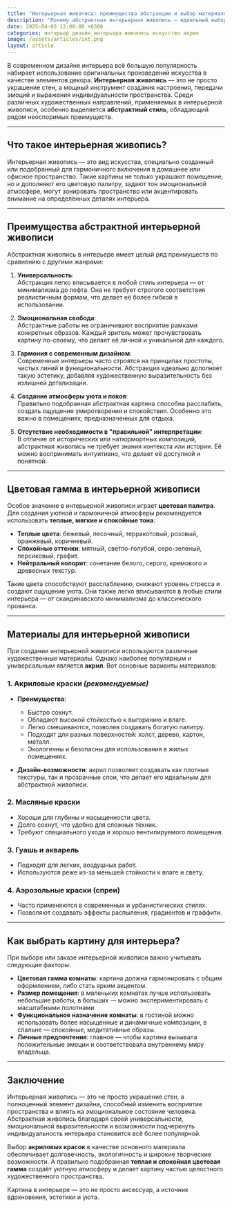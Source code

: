 ```yaml
---
title: "Интерьерная живопись: преимущества абстракции и выбор материалов"
description: "Почему абстрактная интерьерная живопись — идеальный выбор для вашего дома. Преимущества, материалы и цветовая палитра."
date: 2025-04-05 12:00:00 +0300
categories: интерьер дизайн_интерьера живопись искусство акрил
image: /assets/articles/int.png
layout: article
---
```


В современном дизайне интерьера всё большую популярность набирает использование оригинальных произведений искусства в качестве элементов декора. **Интерьерная живопись** — это не просто украшение стен, а мощный инструмент создания настроения, передачи эмоций и выражения индивидуальности пространства. Среди различных художественных направлений, применяемых в интерьерной живописи, особенно выделяется **абстрактный стиль**, обладающий рядом неоспоримых преимуществ.

---

## Что такое интерьерная живопись?

Интерьерная живопись — это вид искусства, специально созданный или подобранный для гармоничного включения в домашнее или офисное пространство. Такие картины не только украшают помещение, но и дополняют его цветовую палитру, задают тон эмоциональной атмосфере, могут зонировать пространство или акцентировать внимание на определённых деталях интерьера.

---

## Преимущества абстрактной интерьерной живописи

Абстрактная живопись в интерьере имеет целый ряд преимуществ по сравнению с другими жанрами:

1. **Универсальность**:  
   Абстракция легко вписывается в любой стиль интерьера — от минимализма до лофта. Она не требует строгого соответствия реалистичным формам, что делает её более гибкой в использовании.

2. **Эмоциональная свобода**:  
   Абстрактные работы не ограничивают восприятие рамками конкретных образов. Каждый зритель может прочувствовать картину по-своему, что делает её личной и уникальной для каждого.

3. **Гармония с современным дизайном**:  
   Современные интерьеры часто строятся на принципах простоты, чистых линий и функциональности. Абстракция идеально дополняет такую эстетику, добавляя художественную выразительность без излишней детализации.

4. **Создание атмосферы уюта и покоя**:  
   Правильно подобранная абстрактная картина способна расслабить, создать ощущение умиротворения и спокойствия. Особенно это важно в помещениях, предназначенных для отдыха.

5. **Отсутствие необходимости в "правильной" интерпретации**:  
   В отличие от исторических или натюрмортных композиций, абстрактная живопись не требует знания контекста или истории. Её можно воспринимать интуитивно, что делает её доступной и понятной.

---

## Цветовая гамма в интерьерной живописи

Особое значение в интерьерной живописи играет **цветовая палитра**. Для создания уютной и гармоничной атмосферы рекомендуется использовать **теплые, мягкие и спокойные тона**:

- **Теплые цвета**: бежевый, песочный, терракотовый, розовый, оранжевый, коричневый.
- **Спокойные оттенки**: мятный, светло-голубой, серо-зеленый, персиковый, графит.
- **Нейтральный колорит**: сочетание белого, серого, кремового и древесных текстур.

Такие цвета способствуют расслаблению, снижают уровень стресса и создают ощущение уюта. Они также легко вписываются в любые стили интерьера — от скандинавского минимализма до классического прованса.

---

## Материалы для интерьерной живописи

При создании интерьерной живописи используются различные художественные материалы. Однако наиболее популярным и универсальным является **акрил**. Вот основные варианты материалов:

### 1. **Акриловые краски** *(рекомендуемые)*
- **Преимущества**:
  - Быстро сохнут.
  - Обладают высокой стойкостью к выгоранию и влаге.
  - Легко смешиваются, позволяя создавать богатую палитру.
  - Подходят для разных поверхностей: холст, дерево, картон, металл.
  - Экологичны и безопасны для использования в жилых помещениях.

- **Дизайн-возможности**: акрил позволяет создавать как плотные текстуры, так и прозрачные слои, что делает его идеальным для абстрактной живописи.

### 2. **Масляные краски**
- Хороши для глубины и насыщенности цвета.
- Долго сохнут, что удобно для сложных техник.
- Требуют специального ухода и хорошо вентилируемого помещения.

### 3. **Гуашь и акварель**
- Подходят для легких, воздушных работ.
- Используются реже из-за меньшей стойкости к влаге и свету.

### 4. **Аэрозольные краски (спреи)**
- Часто применяются в современных и урбанистических стилях.
- Позволяют создавать эффекты распыления, градиентов и граффити.

---

## Как выбрать картину для интерьера?

При выборе или заказе интерьерной живописи важно учитывать следующие факторы:

- **Цветовая гамма комнаты**: картина должна гармонировать с общим оформлением, либо стать ярким акцентом.
- **Размер помещения**: в маленьких комнатах лучше использовать небольшие работы, в больших — можно экспериментировать с масштабными полотнами.
- **Функциональное назначение комнаты**: в гостиной можно использовать более насыщенные и динамичные композиции, в спальне — спокойные, медитативные образы.
- **Личные предпочтения**: главное — чтобы картина вызывала положительные эмоции и соответствовала внутреннему миру владельца.

---

## Заключение

Интерьерная живопись — это не просто украшение стен, а полноценный элемент дизайна, способный изменить восприятие пространства и влиять на эмоциональное состояние человека. Абстрактная живопись благодаря своей универсальности, эмоциональной выразительности и возможности подчеркнуть индивидуальность интерьера становится всё более популярной.

Выбор **акриловых красок** в качестве основного материала обеспечивает долговечность, экологичность и широкие творческие возможности. А правильно подобранная **теплая и спокойная цветовая гамма** создаёт уютную атмосферу и делает картину частью целостного художественного пространства.

Картина в интерьере — это не просто аксессуар, а источник вдохновения, эстетики и уюта.
